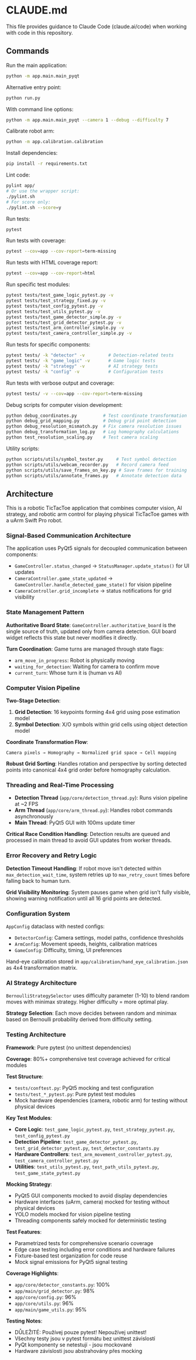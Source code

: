 # CLAUDE.md

This file provides guidance to Claude Code (claude.ai/code) when working with code in this repository.

## Commands

Run the main application:
```bash
python -m app.main.main_pyqt
```

Alternative entry point:
```bash
python run.py
```

With command line options:
```bash
python -m app.main.main_pyqt --camera 1 --debug --difficulty 7
```

Calibrate robot arm:
```bash
python -m app.calibration.calibration
```

Install dependencies:
```bash
pip install -r requirements.txt
```

Lint code:
```bash
pylint app/
# Or use the wrapper script:
./pylint.sh
# For score only:
./pylint.sh --score=y
```

Run tests:
```bash
pytest
```

Run tests with coverage:
```bash
pytest --cov=app --cov-report=term-missing
```

Run tests with HTML coverage report:
```bash
pytest --cov=app --cov-report=html
```

Run specific test modules:
```bash
pytest tests/test_game_logic_pytest.py -v
pytest tests/test_strategy_fixed.py -v
pytest tests/test_config_pytest.py -v
pytest tests/test_utils_pytest.py -v
pytest tests/test_game_detector_simple.py -v
pytest tests/test_grid_detector_pytest.py -v
pytest tests/test_arm_controller_simple.py -v
pytest tests/test_camera_controller_simple.py -v
```

Run tests for specific components:
```bash
pytest tests/ -k "detector" -v         # Detection-related tests
pytest tests/ -k "game_logic" -v       # Game logic tests
pytest tests/ -k "strategy" -v         # AI strategy tests
pytest tests/ -k "config" -v           # Configuration tests
```

Run tests with verbose output and coverage:
```bash
pytest tests/ -v --cov=app --cov-report=term-missing
```

Debug scripts for computer vision development:
```bash
python debug_coordinates.py          # Test coordinate transformation
python debug_grid_mapping.py         # Debug grid point detection
python debug_resolution_mismatch.py  # Fix camera resolution issues
python debug_transformation_log.py   # Log homography calculations
python test_resolution_scaling.py    # Test camera scaling
```

Utility scripts:
```bash
python scripts/utils/symbol_tester.py     # Test symbol detection
python scripts/utils/webcam_recorder.py   # Record camera feed
python scripts/utils/save_frames_on_key.py # Save frames for training
python scripts/utils/annotate_frames.py   # Annotate detection data
```

## Architecture

This is a robotic TicTacToe application that combines computer vision, AI strategy, and robotic arm control for playing physical TicTacToe games with a uArm Swift Pro robot.

### Signal-Based Communication Architecture

The application uses PyQt5 signals for decoupled communication between components:
- `GameController.status_changed` → `StatusManager.update_status()` for UI updates
- `CameraController.game_state_updated` → `GameController.handle_detected_game_state()` for vision pipeline
- `CameraController.grid_incomplete` → status notifications for grid visibility

### State Management Pattern

**Authoritative Board State**: `GameController.authoritative_board` is the single source of truth, updated only from camera detection. GUI board widget reflects this state but never modifies it directly.

**Turn Coordination**: Game turns are managed through state flags:
- `arm_move_in_progress`: Robot is physically moving
- `waiting_for_detection`: Waiting for camera to confirm move
- `current_turn`: Whose turn it is (human vs AI)

### Computer Vision Pipeline

**Two-Stage Detection**:
1. **Grid Detection**: 16 keypoints forming 4x4 grid using pose estimation model
2. **Symbol Detection**: X/O symbols within grid cells using object detection model

**Coordinate Transformation Flow**:
```
Camera pixels → Homography → Normalized grid space → Cell mapping
```

**Robust Grid Sorting**: Handles rotation and perspective by sorting detected points into canonical 4x4 grid order before homography calculation.

### Threading and Real-Time Processing

- **Detection Thread** (`app/core/detection_thread.py`): Runs vision pipeline at ~2 FPS
- **Arm Thread** (`app/core/arm_thread.py`): Handles robot commands asynchronously
- **Main Thread**: PyQt5 GUI with 100ms update timer

**Critical Race Condition Handling**: Detection results are queued and processed in main thread to avoid GUI updates from worker threads.

### Error Recovery and Retry Logic

**Detection Timeout Handling**: If robot move isn't detected within `max_detection_wait_time`, system retries up to `max_retry_count` times before falling back to human turn.

**Grid Visibility Monitoring**: System pauses game when grid isn't fully visible, showing warning notification until all 16 grid points are detected.

### Configuration System

`AppConfig` dataclass with nested configs:
- `DetectorConfig`: Camera settings, model paths, confidence thresholds
- `ArmConfig`: Movement speeds, heights, calibration matrices
- `GameConfig`: Difficulty, timing, UI preferences

Hand-eye calibration stored in `app/calibration/hand_eye_calibration.json` as 4x4 transformation matrix.

### AI Strategy Architecture

`BernoulliStrategySelector` uses difficulty parameter (1-10) to blend random moves with minimax strategy. Higher difficulty = more optimal play.

**Strategy Selection**: Each move decides between random and minimax based on Bernoulli probability derived from difficulty setting.

### Testing Architecture

**Framework**: Pure pytest (no unittest dependencies)

**Coverage**: 80%+ comprehensive test coverage achieved for critical modules

**Test Structure**:
- `tests/conftest.py`: PyQt5 mocking and test configuration  
- `tests/test_*_pytest.py`: Pure pytest test modules
- Mock hardware dependencies (camera, robotic arm) for testing without physical devices

**Key Test Modules**:
- **Core Logic**: `test_game_logic_pytest.py`, `test_strategy_pytest.py`, `test_config_pytest.py`
- **Detection Pipeline**: `test_game_detector_pytest.py`, `test_grid_detector_pytest.py`, `test_detector_constants.py`
- **Hardware Controllers**: `test_arm_movement_controller_pytest.py`, `test_camera_controller_pytest.py`
- **Utilities**: `test_utils_pytest.py`, `test_path_utils_pytest.py`, `test_game_state_pytest.py`

**Mocking Strategy**:
- PyQt5 GUI components mocked to avoid display dependencies
- Hardware interfaces (uArm, camera) mocked for testing without physical devices
- YOLO models mocked for vision pipeline testing
- Threading components safely mocked for deterministic testing

**Test Features**:
- Parametrized tests for comprehensive scenario coverage
- Edge case testing including error conditions and hardware failures
- Fixture-based test organization for code reuse
- Mock signal emissions for PyQt5 signal testing

**Coverage Highlights**:
- `app/core/detector_constants.py`: 100%
- `app/main/grid_detector.py`: 98%
- `app/core/config.py`: 96%
- `app/core/utils.py`: 96%
- `app/main/game_utils.py`: 95%

**Testing Notes**:
- DŮLEŽITÉ: Používej pouze pytest! Nepoužívej unittest!
- Všechny testy jsou v pytest formátu bez unittest závislostí
- PyQt komponenty se netestují - jsou mockované
- Hardware závislosti jsou abstrahovány přes mocking
